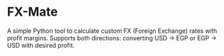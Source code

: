 # FX-Mate
A simple Python tool to calculate custom FX (Foreign Exchange) rates with profit margins.  Supports both directions: converting USD → EGP or EGP → USD with desired profit.
